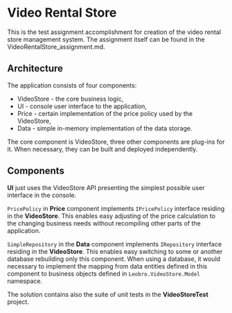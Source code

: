 # Video Rental Store

This is the test assignment accomplishment for creation of the video rental store management system. The assignment itself can be found in the VideoRentalStore_assignment.md.

## Architecture

The application consists of four components:

* VideoStore - the core business logic,
* UI - console user interface to the application,
* Price - certain implementation of the price policy used by the VideoStore,
* Data - simple in-memory implementation of the data storage.

The core component is VideoStore, three other components are plug-ins for it. When necessary, they can be built and deployed independently.

## Components

**UI** just uses the VideoStore API presenting the simplest possible user interface in the console.

`PricePolicy` in **Price** component implements `IPricePolicy` interface residing in the **VideoStore**. This enables easy adjusting of the price calculation to the changing business needs without recompiling other parts of the application.

`SimpleRepository` in the **Data** component implements `IRepository` interface residing in the **VideoStore**. This enables easy switching to some or another database rebuilding only this component. When using a database, it would necessary to implement the mapping from data entities defined in this component to business objects defined in `Leobro.VideoStore.Model` namespace.

The solution contains also the suite of unit tests in the **VideoStoreTest** project.